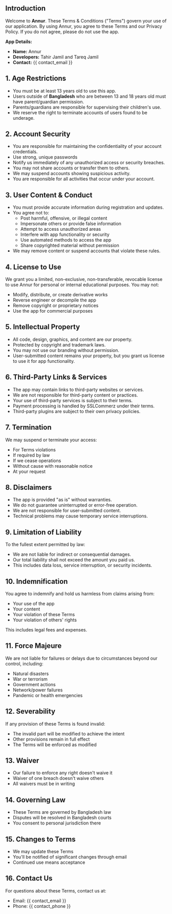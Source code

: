 ## Introduction

Welcome to **Annur**. These Terms & Conditions ("Terms") govern your use of our application. By using Annur, you agree to these Terms and our Privacy Policy. If you do not agree, please do not use the app.

**App Details:**

- **Name:** Annur
- **Developers:** Tahir Jamil and Tareq Jamil
- **Contact:** {{ contact_email }}

## 1. Age Restrictions

- You must be at least 13 years old to use this app.
- Users outside of **Bangladesh** who are between 13 and 18 years old must have parent/guardian permission.
- Parents/guardians are responsible for supervising their children's use.
- We reserve the right to terminate accounts of users found to be underage.

## 2. Account Security

- You are responsible for maintaining the confidentiality of your account credentials.
- Use strong, unique passwords
- Notify us immediately of any unauthorized access or security breaches.
- You may not share accounts or transfer them to others.
- We may suspend accounts showing suspicious activity.
- You are responsible for all activities that occur under your account.

## 3. User Content & Conduct

- You must provide accurate information during registration and updates.
- You agree not to:
  - Post harmful, offensive, or illegal content
  - Impersonate others or provide false information
  - Attempt to access unauthorized areas
  - Interfere with app functionality or security
  - Use automated methods to access the app
  - Share copyrighted material without permission
- We may remove content or suspend accounts that violate these rules.

## 4. License to Use

We grant you a limited, non-exclusive, non-transferable, revocable license to use Annur for personal or internal educational purposes. You may not:

- Modify, distribute, or create derivative works
- Reverse engineer or decompile the app
- Remove copyright or proprietary notices
- Use the app for commercial purposes

## 5. Intellectual Property

- All code, design, graphics, and content are our property.
- Protected by copyright and trademark laws.
- You may not use our branding without permission.
- User-submitted content remains your property, but you grant us license to use it for app functionality.

## 6. Third-Party Links & Services

- The app may contain links to third-party websites or services.
- We are not responsible for third-party content or practices.
- Your use of third-party services is subject to their terms.
- Payment processing is handled by SSLCommerz under their terms.
- Third-party plugins are subject to their own privacy policies.

## 7. Termination

We may suspend or terminate your access:

- For Terms violations
- If required by law
- If we cease operations
- Without cause with reasonable notice
- At your request

## 8. Disclaimers

- The app is provided "as is" without warranties.
- We do not guarantee uninterrupted or error-free operation.
- We are not responsible for user-submitted content.
- Technical problems may cause temporary service interruptions.

## 9. Limitation of Liability

To the fullest extent permitted by law:

- We are not liable for indirect or consequential damages.
- Our total liability shall not exceed the amount you paid us.
- This includes data loss, service interruption, or security incidents.

## 10. Indemnification

You agree to indemnify and hold us harmless from claims arising from:

- Your use of the app
- Your content
- Your violation of these Terms
- Your violation of others' rights

This includes legal fees and expenses.

## 11. Force Majeure

We are not liable for failures or delays due to circumstances beyond our control, including:

- Natural disasters
- War or terrorism
- Government actions
- Network/power failures
- Pandemic or health emergencies

## 12. Severability

If any provision of these Terms is found invalid:

- The invalid part will be modified to achieve the intent
- Other provisions remain in full effect
- The Terms will be enforced as modified

## 13. Waiver

- Our failure to enforce any right doesn't waive it
- Waiver of one breach doesn't waive others
- All waivers must be in writing

## 14. Governing Law

- These Terms are governed by Bangladesh law
- Disputes will be resolved in Bangladesh courts
- You consent to personal jurisdiction there

## 15. Changes to Terms

- We may update these Terms
- You'll be notified of significant changes through email
- Continued use means acceptance

## 16. Contact Us

For questions about these Terms, contact us at:

- Email: {{ contact_email }}
- Phone: {{ contact_phone }} 